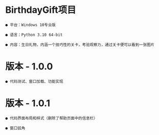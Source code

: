 # BirthdayGift项目

    ● 平台：Windows 10专业版

    ● 语言：Python 3.10 64-bit

    ● 内容：生日礼物，内涵一个技巧性的关卡，考验观察力，通过关卡便可以看到一张图片

# 版本 - 1.0.0

    ● 代码测试、窗口加载、功能实现

# 版本 - 1.0.1

    ● 代码界面布局和样式（删除了帮助页面中的信息栏）
    
    ● 窗口弧角
